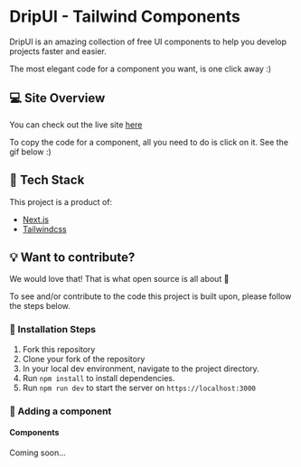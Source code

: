 # DripUI - Tailwind Components
DripUI is an amazing collection of free UI components to help you develop projects faster and easier.

The most elegant code for a component you want, is one click away :)

## :computer: Site Overview
You can check out the live site [here](http://dripui.vercel.app/)

To copy the code for a component, all you need to do is click on it. See the gif below :)

## :hammer: Tech Stack
This project is a product of:

- [Next.js](https://nextjs.org/)
- [Tailwindcss](tailwindcss.com)

## :bulb: Want to contribute?
We would love that! That is what open source is all about :tada: 

To see and/or contribute to the code this project is built upon, please follow the steps below.

### :nut_and_bolt: Installation Steps
1) Fork this repository
2) Clone your fork of the repository
3) In your local dev environment, navigate to the project directory.
4) Run `npm install` to install dependencies.
5) Run `npm run dev` to start the server on `https://localhost:3000`

### :wrench: Adding a component



 
#### Components
Coming soon...

